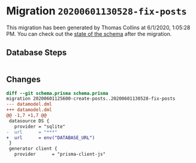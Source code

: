 # Migration `20200601130528-fix-posts`

This migration has been generated by Thomas Collins at 6/1/2020, 1:05:28 PM.
You can check out the [state of the schema](./schema.prisma) after the migration.

## Database Steps

```sql

```

## Changes

```diff
diff --git schema.prisma schema.prisma
migration 20200601125600-create-posts..20200601130528-fix-posts
--- datamodel.dml
+++ datamodel.dml
@@ -1,7 +1,7 @@
 datasource DS {
   provider = "sqlite"
-  url      = "***"
+  url      = env("DATABASE_URL")
 }
 generator client {
   provider      = "prisma-client-js"
```


